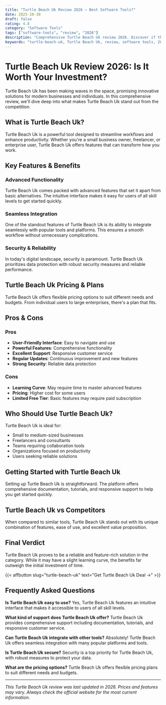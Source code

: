 ```yaml
---
title: "Turtle Beach Uk Review 2026 – Best Software Tools?"
date: 2025-10-30
draft: false
rating: 4.8
category: "Software Tools"
tags: ["software-tools", "review", "2026"]
description: "Comprehensive Turtle Beach Uk review 2026. Discover if this  tool is the best choice for your needs."
keywords: "turtle-beach-uk, Turtle Beach Uk, review, software tools, 2026, best software tools"
---
```


# Turtle Beach Uk Review 2026: Is It Worth Your Investment?

Turtle Beach Uk has been making waves in the  space, promising innovative solutions for modern businesses and individuals. In this comprehensive review, we'll dive deep into what makes Turtle Beach Uk stand out from the competition.

## What is Turtle Beach Uk?

Turtle Beach Uk is a powerful  tool designed to streamline workflows and enhance productivity. Whether you're a small business owner, freelancer, or enterprise user, Turtle Beach Uk offers features that can transform how you work.

## Key Features & Benefits

### Advanced Functionality
Turtle Beach Uk comes packed with advanced features that set it apart from basic alternatives. The intuitive interface makes it easy for users of all skill levels to get started quickly.

### Seamless Integration
One of the standout features of Turtle Beach Uk is its ability to integrate seamlessly with popular tools and platforms. This ensures a smooth workflow without unnecessary complications.

### Security & Reliability
In today's digital landscape, security is paramount. Turtle Beach Uk prioritizes data protection with robust security measures and reliable performance.

## Turtle Beach Uk Pricing & Plans

Turtle Beach Uk offers flexible pricing options to suit different needs and budgets. From individual users to large enterprises, there's a plan that fits.

## Pros & Cons

### Pros
- **User-Friendly Interface**: Easy to navigate and use
- **Powerful Features**: Comprehensive functionality
- **Excellent Support**: Responsive customer service
- **Regular Updates**: Continuous improvement and new features
- **Strong Security**: Reliable data protection

### Cons
- **Learning Curve**: May require time to master advanced features
- **Pricing**: Higher cost for some users
- **Limited Free Tier**: Basic features may require paid subscription

## Who Should Use Turtle Beach Uk?

Turtle Beach Uk is ideal for:
- Small to medium-sized businesses
- Freelancers and consultants
- Teams requiring collaboration tools
- Organizations focused on productivity
- Users seeking reliable  solutions

## Getting Started with Turtle Beach Uk

Setting up Turtle Beach Uk is straightforward. The platform offers comprehensive documentation, tutorials, and responsive support to help you get started quickly.

## Turtle Beach Uk vs Competitors

When compared to similar tools, Turtle Beach Uk stands out with its unique combination of features, ease of use, and excellent value proposition.

## Final Verdict

Turtle Beach Uk proves to be a reliable and feature-rich solution in the  category. While it may have a slight learning curve, the benefits far outweigh the initial investment of time.

{{< affbutton slug="turtle-beach-uk" text="Get Turtle Beach Uk Deal →" >}}

## Frequently Asked Questions

**Is Turtle Beach Uk easy to use?**
Yes, Turtle Beach Uk features an intuitive interface that makes it accessible to users of all skill levels.

**What kind of support does Turtle Beach Uk offer?**
Turtle Beach Uk provides comprehensive support including documentation, tutorials, and responsive customer service.

**Can Turtle Beach Uk integrate with other tools?**
Absolutely! Turtle Beach Uk offers seamless integration with many popular platforms and tools.

**Is Turtle Beach Uk secure?**
Security is a top priority for Turtle Beach Uk, with robust measures to protect your data.

**What are the pricing options?**
Turtle Beach Uk offers flexible pricing plans to suit different needs and budgets.

---

*This Turtle Beach Uk review was last updated in 2026. Prices and features may vary. Always check the official website for the most current information.*
